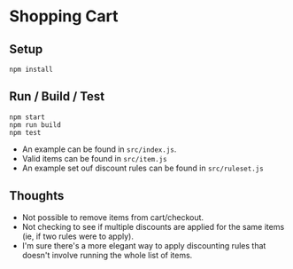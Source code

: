# Shopping Cart

## Setup

```
npm install
```


## Run / Build / Test

```
npm start
npm run build
npm test
```

- An example can be found in `src/index.js`.
- Valid items can be found in `src/item.js`
- An example set ouf discount rules can be found in `src/ruleset.js`


## Thoughts

- Not possible to remove items from cart/checkout.
- Not checking to see if multiple discounts are applied for the same items (ie, if two rules were to apply).
- I'm sure there's a more elegant way to apply discounting rules that doesn't involve running the whole list of items.